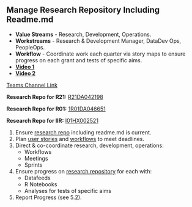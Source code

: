 ## Manage Research Repository Including Readme.md

- **Value Streams** - Research, Development, Operations.
- **Workstreams** - Research & Development Manager, DataDev Ops, PeopleOps.
- **Workflow** - Coordinate work each quarter via story maps to ensure progress on each grant and tests of specific aims.
- [**Video 1**](https://dvagov.sharepoint.com/sites/teampsd_vha/Shared%20Documents/training_workgroup/Recordings/5.1%20Manage%20Research%20Repository%20including%20Readme.md-20220601_144709-Meeting%20Recording.mp4?web=1)
- [**Video 2**](https://dvagov.sharepoint.com/sites/teampsd_vha/_layouts/15/stream.aspx?id=%2Fsites%2Fteampsd%5Fvha%2FShared%20Documents%2Ftraining%5Fworkgroup%2FRecordings%2F5%2E1%20Manage%20Research%20Repository%20including%20Readme%2Emd%2D20220601%5F144709%2DMeeting%20Recording%2Emp4&referrer=Teams%2ETEAMS%2DWEB&referrerScenario=teamsSdk%2DopenFilePreview)

[Teams Channel Link](https://teams.microsoft.com/l/message/19:b53cd5f1ece145409afbd3b42a666f20@thread.skype/1654109839393?tenantId=e95f1b23-abaf-45ee-821d-b7ab251ab3bf&groupId=1db500d5-0d01-4254-af42-ad3f78bafacd&parentMessageId=1654109839393&teamName=teampsd_vha&channelName=hq_workflow&createdTime=1654109839393)

**Research Repo for R21:** [R21DA042198](https://github.com/lzim/research/tree/master/r21DA042198#readme)

**Research Repo for R01:** [1R01DA046651](https://github.com/lzim/research/tree/master/r01DA046651#readme)

**Research Repo for IIR:** [I01HX002521](https://github.com/lzim/research/tree/master/i01HX002521#readme)

1. Ensure [research repo](https://mtl.how/research) including readme.md is current.
2. Plan [user stories](https://lucid.app/lucidchart/4fb06b59-38f5-4d61-86f0-4620ceb93196/edit?invitationId=inv_1aaff388-5182-4b7f-b89d-104a3a3c47bf#) and [workflows](https://teams.microsoft.com/l/team/19%3a602e93115a8846e9a6e0f3f5341db310%40thread.skype/conversations?groupId=1db500d5-0d01-4254-af42-ad3f78bafacd&tenantId=e95f1b23-abaf-45ee-821d-b7ab251ab3bf) to meet deadlines.
3. Direct & co-coordinate research, development, operations:
   - Workflows
   - Meetings
   - Sprints
5. Ensure progress on [research repository](https://mtl.how/research) for each with:
   - Datafeeds
   - R Notebooks
   - Analyses for tests of specific aims
7. Report Progress (see 5.2). 
